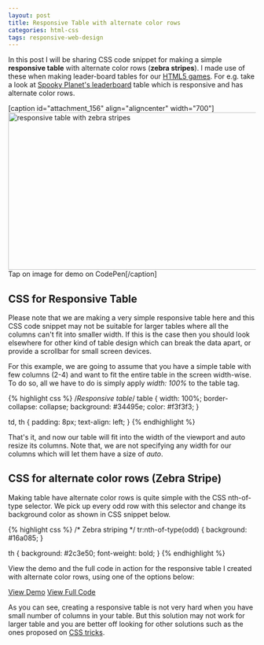 ```yaml
---
layout: post
title: Responsive Table with alternate color rows
categories: html-css
tags: responsive-web-design
---
```

In this post I will be sharing CSS code snippet for making a simple **responsive table** with alternate color rows (**zebra stripes**). I made use of these when making leader-board tables for our <a href="http://games.kunruchcreations.com/" target="_blank">HTML5 games</a>. For e.g. take a look at <a href="http://games.kunruchcreations.com/spooky_planet/leaderboard" target="_blank">Spooky Planet's leaderboard</a> table which is responsive and has alternate color rows.

[caption id="attachment_156" align="aligncenter" width="700"]<a href="http://codepen.io/kanishkkunal/pen/yyNmNm" target="_blank"><img class="wp-image-156 size-full" title="Responsive Table with alternate color rows" src="http://codingtips.kanishkkunal.in/wp-content/uploads/sites/11/2014/11/responsive-table-zebra-stripe.png" alt="responsive table with zebra stripes" width="700" height="320" /></a> Tap on image for demo on CodePen[/caption]

<h2>CSS for Responsive Table</h2>
Please note that we are making a very simple responsive table here and this CSS code snippet may not be suitable for larger tables where all the columns can't fit into smaller width. If this is the case then you should look elsewhere for other kind of table design which can break the data apart, or provide a scrollbar for small screen devices.

For this example, we are going to assume that you have a simple table with few columns (2-4) and want to fit the entire table in the screen width-wise. To do so, all we have to do is simply apply <em>width: 100%</em> to the table tag.

{% highlight css %}
/*Responsive table*/
table {
 width: 100%;
 border-collapse: collapse;
 background: #34495e;
 color: #f3f3f3;
}

td, th {
 padding: 8px;
 text-align: left;
}
{% endhighlight %}

That's it, and now our table will fit into the width of the viewport and auto resize its columns. Note that, we are not specifying any width for our columns which will let them have a size of <em>auto</em>.
<h2>CSS for alternate color rows (Zebra Stripe)</h2>
Making table have alternate color rows is quite simple with the CSS nth-of-type selector. We pick up every odd row with this selector and change its background color as shown in CSS snippet below.

{% highlight css %}
/* Zebra striping */
tr:nth-of-type(odd) {
 background: #16a085;
}

th {
 background: #2c3e50;
 font-weight: bold;
}
{% endhighlight %}

View the demo and the full code in action for the responsive table I created with alternate color rows, using one of the options below:

<a class="ghost-button" href="http://codepen.io/kanishkkunal/full/yyNmNm/" target="_blank">View Demo</a> <a class="ghost-button" href="http://codepen.io/kanishkkunal/pen/yyNmNm" target="_blank">View Full Code</a>

As you can see, creating a responsive table is not very hard when you have small number of columns in your table. But this solution may not work for larger table and you are better off looking for other solutions such as the ones proposed on <a href="http://css-tricks.com/responsive-data-tables/" target="_blank">CSS tricks</a>.
